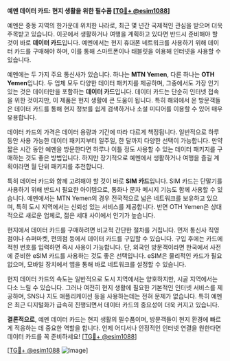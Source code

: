**예멘 데이터 카드: 현지 생활을 위한 필수품 [[TG💪+ @esim1088](https://t.me/s/esim1088)]**

예멘은 중동 지역의 한가운데 위치한 나라로, 최근 몇 년간 국제적인 관심을 받으며 더욱 주목받고 있습니다. 이곳에서 생활하거나 여행을 계획하고 있다면 반드시 준비해야 할 것이 바로 **데이터 카드**입니다. 예멘에서는 현지 휴대폰 네트워크를 사용하기 위해 데이터 카드를 구매해야 하며, 이를 통해 스마트폰이나 태블릿을 이용해 인터넷을 사용할 수 있습니다.

예멘에는 두 가지 주요 통신사가 있습니다. 하나는 **MTN Yemen**, 다른 하나는 **OTH Yemen**입니다. 두 업체 모두 다양한 데이터 패키지를 제공하며, 그중에서도 가장 인기 있는 것은 데이터만을 포함하는 **데이터 카드**입니다. 데이터 카드는 단순히 인터넷 접속을 위한 것이지만, 이 제품은 현지 생활에 큰 도움이 됩니다. 특히 해외에서 온 방문객들은 데이터 카드를 통해 현지 정보를 쉽게 검색하거나 소셜 미디어를 이용할 수 있어 매우 유용합니다.

데이터 카드의 가격은 데이터 용량과 기간에 따라 다르게 책정됩니다. 일반적으로 하루 동안 사용 가능한 데이터 패키지부터 일주일, 한 달까지 다양한 선택이 가능합니다. 만약 짧은 시간 동안 예멘을 방문한다면 하루나 이틀 정도 사용할 수 있는 데이터 패키지를 구매하는 것도 좋은 방법입니다. 하지만 장기적으로 예멘에서 생활하거나 여행을 즐길 계획이라면 월 단위 패키지를 추천합니다.

특히 데이터 카드와 함께 고려해야 할 것이 바로 **SIM 카드**입니다. SIM 카드는 단말기를 사용하기 위해 반드시 필요한 아이템으로, 통화나 문자 메시지 기능도 함께 사용할 수 있습니다. 예멘에서는 MTN Yemen의 경우 전국적으로 넓은 네트워크를 보유하고 있으며, 특히 도시 지역에서는 신뢰성 있는 서비스를 제공합니다. 반면 OTH Yemen은 상대적으로 새로운 업체로, 젊은 세대 사이에서 인기가 높습니다.

현지에서 데이터 카드를 구매하려면 비교적 간단한 절차를 거칩니다. 먼저 통신사 직영점이나 슈퍼마켓, 편의점 등에서 데이터 카드를 구입할 수 있습니다. 구입 후에는 카드에 적힌 번호를 입력하면 즉시 사용이 가능합니다. 단, 외국인 방문객이라면 한국에서 사전에 준비한 eSIM 카드를 사용하는 것도 좋은 선택입니다. eSIM은 물리적인 카드가 필요 없으며, 모바일 장치에서 앱을 통해 바로 네트워크를 설정할 수 있습니다.

현지 데이터 카드의 속도는 일반적으로 도시 지역에서는 양호하지만, 시골 지역에서는 다소 느릴 수 있습니다. 그러나 여전히 현지 생활에 필요한 기본적인 인터넷 서비스를 제공하며, SNS나 지도 애플리케이션 등을 사용하는데는 전혀 문제가 없습니다. 특히 예멘은 최근 디지털화가 급속히 진행되면서 데이터 카드의 중요성이 더욱 커지고 있습니다.

**결론적으로**, 예멘 데이터 카드는 현지 생활의 필수품이며, 방문객들이 현지 환경에 빠르게 적응하는 데 중요한 역할을 합니다. 언제 어디서나 안정적인 인터넷 연결을 원한다면 데이터 카드를 꼭 준비하세요! [[TG💪+ @esim1088](https://t.me/s/esim1088)]

[[TG💪+ @esim1088](https://t.me/s/esim1088) ![Image](https://i.postimg.cc/Y0z9fWf4/image.png)]